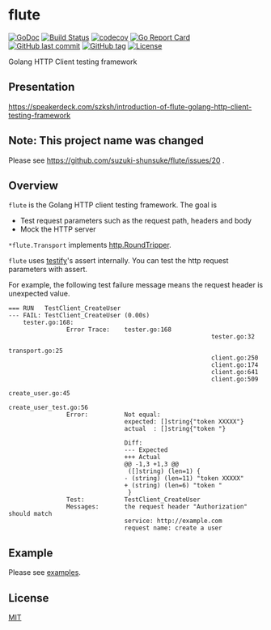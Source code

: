 # flute

[![GoDoc](http://img.shields.io/badge/go-documentation-blue.svg?style=flat-square)](http://godoc.org/github.com/suzuki-shunsuke/flute/flute)
[![Build Status](https://cloud.drone.io/api/badges/suzuki-shunsuke/flute/status.svg)](https://cloud.drone.io/suzuki-shunsuke/flute)
[![codecov](https://codecov.io/gh/suzuki-shunsuke/flute/branch/master/graph/badge.svg)](https://codecov.io/gh/suzuki-shunsuke/flute)
[![Go Report Card](https://goreportcard.com/badge/github.com/suzuki-shunsuke/flute)](https://goreportcard.com/report/github.com/suzuki-shunsuke/flute)
[![GitHub last commit](https://img.shields.io/github/last-commit/suzuki-shunsuke/flute.svg)](https://github.com/suzuki-shunsuke/flute)
[![GitHub tag](https://img.shields.io/github/tag/suzuki-shunsuke/flute.svg)](https://github.com/suzuki-shunsuke/flute/releases)
[![License](http://img.shields.io/badge/license-mit-blue.svg?style=flat-square)](https://raw.githubusercontent.com/suzuki-shunsuke/flute/master/LICENSE)

Golang HTTP Client testing framework

## Presentation

https://speakerdeck.com/szksh/introduction-of-flute-golang-http-client-testing-framework

## Note: This project name was changed

Please see https://github.com/suzuki-shunsuke/flute/issues/20 .

## Overview

`flute` is the Golang HTTP client testing framework.
The goal is

* Test request parameters such as the request path, headers and body
* Mock the HTTP server

`*flute.Transport` implements [http.RoundTripper](https://golang.org/pkg/net/http/#RoundTripper).

`flute` uses [testify](https://github.com/stretchr/testify)'s assert internally.
You can test the http request parameters with assert.

For example, the following test failure message means the request header is unexpected value.

```console
=== RUN   TestClient_CreateUser
--- FAIL: TestClient_CreateUser (0.00s)
    tester.go:168:
                Error Trace:    tester.go:168
                                                        tester.go:32
                                                        transport.go:25
                                                        client.go:250
                                                        client.go:174
                                                        client.go:641
                                                        client.go:509
                                                        create_user.go:45
                                                        create_user_test.go:56
                Error:          Not equal:
                                expected: []string{"token XXXXX"}
                                actual  : []string{"token "}

                                Diff:
                                --- Expected
                                +++ Actual
                                @@ -1,3 +1,3 @@
                                 ([]string) (len=1) {
                                - (string) (len=11) "token XXXXX"
                                + (string) (len=6) "token "
                                 }
                Test:           TestClient_CreateUser
                Messages:       the request header "Authorization" should match
                                service: http://example.com
                                request name: create a user
```

## Example

Please see [examples](examples).

## License

[MIT](LICENSE)
